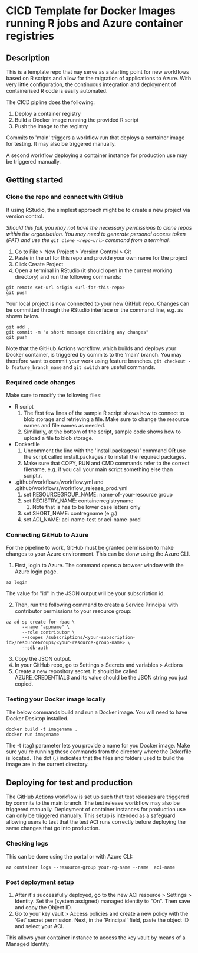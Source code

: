 # CICD Template for Docker Images running R jobs and Azure container registries

## Description

This is a template repo that nay serve as a starting point for new workflows based on R scripts and allow for the migration of applications to Azure. With very little configuration, the continuous integration and deployment of containerised R code is easily automated.

The CICD pipline does the following:
1. Deploy a container registry
2. Build a Docker image running the provided R script
3. Push the image to the registry

Commits to 'main' triggers a workflow run that deploys a container image for testing. It may also be triggered manually. 

A second workflow deploying a container instance for production use may be triggered manually. 

## Getting started

### Clone the repo and connect with GitHub

If using RStudio, the simplest approach might be to create a new project via version control.

*Should this fail, you may not have the necessary permissions to clone repos within the organisation. You may need to generate personal access token (PAT) and use the `git clone <repo-url>` command from a terminal.*

1. Go to File > New Project > Version Control > Git
2. Paste in the url for this repo and provide your own name for the project
3. Click Create Project
4. Open a terminal in RStudio (it should open in the current working directory) and run the following commands:

```
git remote set-url origin <url-for-this-repo>
git push
```

Your local project is now connected to your new GitHub repo.
Changes can be committed through the RStudio interface or the command line, e.g. as shown below.

```
git add .
git commit -m "a short message describing any changes"
git push
```

Note that the GitHub Actions workflow, which builds and deploys your Docker container, is triggered by commits to the 'main' branch. You may therefore want to commit your work using feature branches. `git checkout -b feature_branch_name` and `git switch` are useful commands.

### Required code changes

Make sure to modify the following files:

- R script
   1. The first few lines of the sample R script shows how to connect to blob storage and retrieving a file. Make sure to change the resource names and file names as needed.
   2. Simillarly, at the bottom of the script, sample code shows how to upload a file to blob storage.  
- Dockerfile
   1. Uncomment the line with the 'install.packages()' command **OR** use the script called install.packages.r to install the required packages.
   2. Make sure that COPY, RUN and CMD commands refer to the correct filename, e.g. if you call your main script something else than script.r.
- .github/workflows/workflow.yml and .github/workflows/workflow_release_prod.yml
   1. set RESOURCEGROUP_NAME: name-of-your-resource group
   2. set REGISTRY_NAME: containerregistryname
      1. Note that is has to be lower case letters only
   3. set SHORT_NAME: contregname (e.g.)
   4. set ACI_NAME: aci-name-test or aci-name-prod

### Connecting GitHub to Azure

For the pipeline to work, GitHub must be granted permission to make changes to your Azure environment. This can be donw using the Azure CLI.

1. First, login to Azure. The command opens a browser window with the Azure login page.

```
az login
```

The value for "id" in the JSON output will be your subscription id.

2. Then, run the following command to create a Service Principal with contributor permissions to your resource group:

```
az ad sp create-for-rbac \
      --name "appname" \
      --role contributor \
      --scopes /subscriptions/<your-subscription-id>/resourceGroups/<your-resource-group-name> \
      --sdk-auth
```

3. Copy the JSON output.
4. In your GitHub repo, go to Settings > Secrets and variables > Actions
5. Create a new repository secret. It should be called AZURE_CREDENTIALS and its value should be the JSON string you just copied.

### Testing your Docker image locally

The below commands build and run a Docker image. You will need to have Docker Desktop installed.

```
docker build -t imagename .
docker run imagename
```

 The -t (tag) parameter lets you provide a name for you Docker image. Make sure you're running these commands from the directory where the Dckerfile is located. The dot (.) indicates that the files and folders used to build the image are in the current directory.

## Deploying for test and production

The GitHub Actions workflow is set up such that test releases are triggered by commits to the main branch. The test release wortkflow may also be triggered manually. Deployment of container instances for production use can only be triggered manually. This setup is intended as a safeguard allowing users to test that the test ACI runs correctly before deploying the same changes that go into production.

### Checking logs

This can be done using the portal or with Azure CLI:

```
az container logs --resource-group your-rg-name --name  aci-name
```

### Post deployment setup

1. After it's successfully deployed, go to the new ACI resource > Settings > Identity. Set the (system assigned) managed identity to "On". Then save and copy the Object ID.
2. Go to your key vault > Access policies and create a new policy with the 'Get' secret permission. Next, in the 'Principal' field, paste the object ID and select your ACI.

This allows your container instance to access the key vault by means of a Managed Identity.


